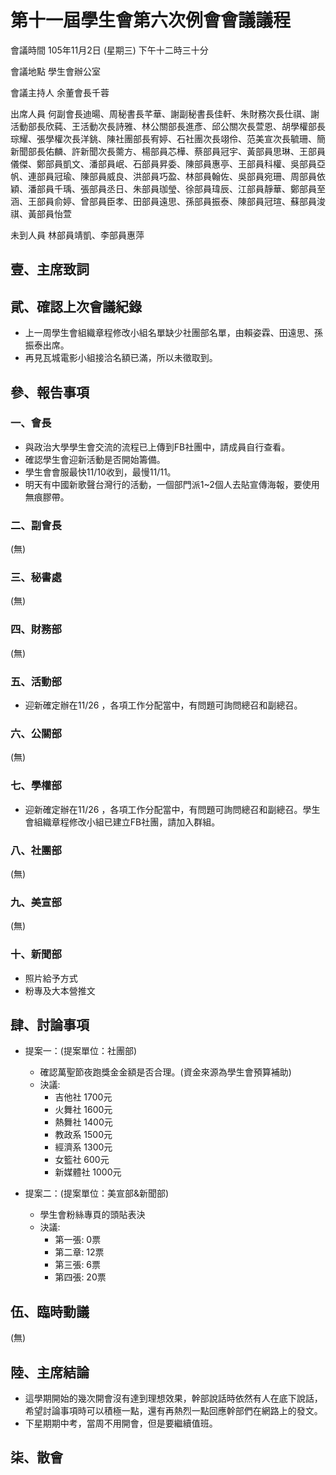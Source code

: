 第十一屆學生會第六次例會會議議程
===

會議時間	105年11月2日 (星期三) 下午十二時三十分

會議地點	學生會辦公室

會議主持人	余董會長千蓉


出席人員	何副會長迪暘、周秘書長芊華、謝副秘書長佳軒、朱財務次長仕祺、謝活動部長欣蒓、王活動次長詩雅、林公關部長進彥、邱公關次長萱恩、胡學權部長琮耀、張學權次長洋銚、陳社團部長宥婷、石社團次長翊伶、范美宣次長毓珊、簡新聞部長佑麟、許新聞次長薷方、楊部員芯樺、蔡部員冠宇、黃部員思琳、王部員儀傑、鄭部員凱文、潘部員岷、石部員昇委、陳部員惠亭、王部員科權、吳部員亞帆、連部員冠瑜、陳部員威良、洪部員巧盈、林部員翰佐、吳部員宛珊、周部員依穎、潘部員千瑀、張部員丞日、朱部員珈瑩、徐部員瑋辰、江部員靜華、鄭部員至涵、王部員俞婷、曾部員臣孝、田部員遠思、孫部員振泰、陳部員冠瑄、蘇部員浚祺、黃部員怡萱

未到人員	林部員靖凱、李部員惠萍

## 壹、主席致詞
## 貮、確認上次會議紀錄
- 上一周學生會組織章程修改小組名單缺少社團部名單，由賴姿霖、田遠思、孫振泰出席。
- 再見瓦城電影小組接洽名額已滿，所以未徵取到。

## 參、報告事項
### 一、會長

- 與政治大學學生會交流的流程已上傳到FB社團中，請成員自行查看。
- 確認學生會迎新活動是否開始籌備。
- 學生會會服最快11/10收到，最慢11/11。
- 明天有中國新歌聲台灣行的活動，一個部門派1~2個人去貼宣傳海報，要使用無痕膠帶。

### 二、副會長

(無)

### 三、秘書處

(無)

### 四、財務部

(無)

### 五、活動部

- 迎新確定辦在11/26 ，各項工作分配當中，有問題可詢問總召和副總召。

### 六、公關部

(無)

### 七、學權部

- 迎新確定辦在11/26 ，各項工作分配當中，有問題可詢問總召和副總召。學生會組織章程修改小組已建立FB社團，請加入群組。

### 八、社團部 

(無)

### 九、美宣部

(無)

### 十、新聞部

- 照片給予方式
- 粉專及大本營推文

## 肆、討論事項

- 提案一：(提案單位：社團部)
  - 確認萬聖節夜跑獎金金額是否合理。(資金來源為學生會預算補助)
  - 決議:
     - 吉他社 1700元
     - 火舞社 1600元
     - 熱舞社 1400元
     - 教政系 1500元
     - 經濟系 1300元
     - 女籃社 600元
     - 新媒體社 1000元

- 提案二：(提案單位：美宣部&新聞部)
  - 學生會粉絲專頁的頭貼表決
  - 決議:
      - 第一張: 0票
      - 第二章: 12票
      - 第三張: 6票
      - 第四張: 20票

## 伍、臨時動議

(無)

## 陸、主席結論

- 這學期開始的幾次開會沒有達到理想效果，幹部說話時依然有人在底下說話，希望討論事項時可以積極一點，還有再熱烈一點回應幹部們在網路上的發文。
- 下星期期中考，當周不用開會，但是要繼續值班。

## 柒、散會
